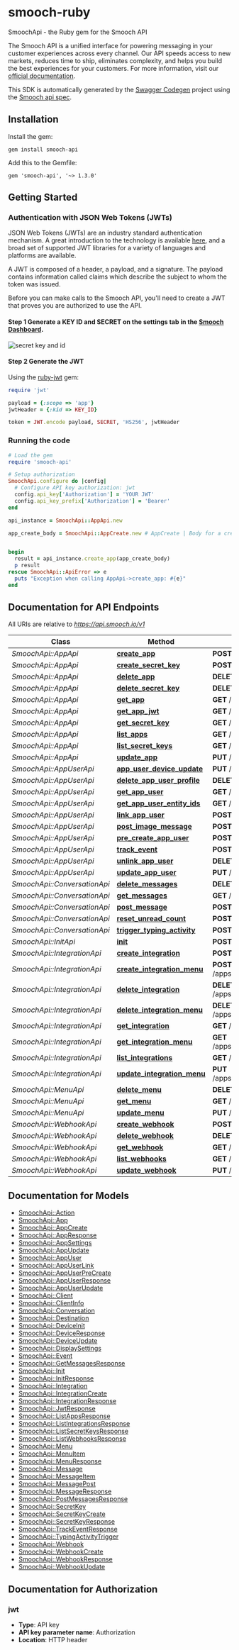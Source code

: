 # smooch-ruby

SmoochApi - the Ruby gem for the Smooch API

The Smooch API is a unified interface for powering messaging in your customer experiences across every channel. Our API speeds access to new markets, reduces time to ship, eliminates complexity, and helps you build the best experiences for your customers. For more information, visit our [official documentation](https://docs.smooch.io).

This SDK is automatically generated by the [Swagger Codegen](https://github.com/swagger-api/swagger-codegen) project using the [Smooch api spec](https://github.com/smooch/api-spec).

## Installation

Install the gem:

```shell
gem install smooch-api
```

Add this to the Gemfile:

    gem 'smooch-api', '~> 1.3.0'

## Getting Started

### Authentication with JSON Web Tokens (JWTs)

JSON Web Tokens (JWTs) are an industry standard authentication mechanism. A great introduction to the technology is available [here](https://jwt.io/introduction/), and a broad set of supported JWT libraries for a variety of languages and platforms are available.

A JWT is composed of a header, a payload, and a signature. The payload contains information called claims which describe the subject to whom the token was issued.

Before you can make calls to the Smooch API, you'll need to create a JWT that proves you are authorized to use the API.

#### **Step 1** Generate a KEY ID and SECRET on the settings tab in the [Smooch Dashboard](https://app.smooch.io/).

![secret key and id](https://docs.smooch.io/images/secret_keys.png)

 #### **Step 2** Generate the JWT

Using the [ruby-jwt](https://github.com/jwt/ruby-jwt) gem:

```ruby
require 'jwt'

payload = {:scope => 'app'}
jwtHeader = {:kid => KEY_ID}

token = JWT.encode payload, SECRET, 'HS256', jwtHeader
```

### Running the code

```ruby
# Load the gem
require 'smooch-api'

# Setup authorization
SmoochApi.configure do |config|
  # Configure API key authorization: jwt
  config.api_key['Authorization'] = 'YOUR JWT'
  config.api_key_prefix['Authorization'] = 'Bearer'
end

api_instance = SmoochApi::AppApi.new

app_create_body = SmoochApi::AppCreate.new # AppCreate | Body for a createApp request.


begin
  result = api_instance.create_app(app_create_body)
  p result
rescue SmoochApi::ApiError => e
  puts "Exception when calling AppApi->create_app: #{e}"
end

```

## Documentation for API Endpoints

All URIs are relative to *https://api.smooch.io/v1*

Class | Method | HTTP request | Description
------------ | ------------- | ------------- | -------------
*SmoochApi::AppApi* | [**create_app**](docs/AppApi.md#create_app) | **POST** /apps | 
*SmoochApi::AppApi* | [**create_secret_key**](docs/AppApi.md#create_secret_key) | **POST** /apps/{appId}/keys | 
*SmoochApi::AppApi* | [**delete_app**](docs/AppApi.md#delete_app) | **DELETE** /apps/{appId} | 
*SmoochApi::AppApi* | [**delete_secret_key**](docs/AppApi.md#delete_secret_key) | **DELETE** /apps/{appId}/keys/{keyId} | 
*SmoochApi::AppApi* | [**get_app**](docs/AppApi.md#get_app) | **GET** /apps/{appId} | 
*SmoochApi::AppApi* | [**get_app_jwt**](docs/AppApi.md#get_app_jwt) | **GET** /apps/{appId}/keys/{keyId}/jwt | 
*SmoochApi::AppApi* | [**get_secret_key**](docs/AppApi.md#get_secret_key) | **GET** /apps/{appId}/keys/{keyId} | 
*SmoochApi::AppApi* | [**list_apps**](docs/AppApi.md#list_apps) | **GET** /apps | 
*SmoochApi::AppApi* | [**list_secret_keys**](docs/AppApi.md#list_secret_keys) | **GET** /apps/{appId}/keys | 
*SmoochApi::AppApi* | [**update_app**](docs/AppApi.md#update_app) | **PUT** /apps/{appId} | 
*SmoochApi::AppUserApi* | [**app_user_device_update**](docs/AppUserApi.md#app_user_device_update) | **PUT** /appusers/{userId}/devices/{deviceId} | 
*SmoochApi::AppUserApi* | [**delete_app_user_profile**](docs/AppUserApi.md#delete_app_user_profile) | **DELETE** /appusers/{userId}/profile | 
*SmoochApi::AppUserApi* | [**get_app_user**](docs/AppUserApi.md#get_app_user) | **GET** /appusers/{userId} | 
*SmoochApi::AppUserApi* | [**get_app_user_entity_ids**](docs/AppUserApi.md#get_app_user_entity_ids) | **GET** /appusers/{userId}/channels | 
*SmoochApi::AppUserApi* | [**link_app_user**](docs/AppUserApi.md#link_app_user) | **POST** /appusers/{userId}/channels | 
*SmoochApi::AppUserApi* | [**post_image_message**](docs/AppUserApi.md#post_image_message) | **POST** /appusers/{userId}/images | 
*SmoochApi::AppUserApi* | [**pre_create_app_user**](docs/AppUserApi.md#pre_create_app_user) | **POST** /appusers | 
*SmoochApi::AppUserApi* | [**track_event**](docs/AppUserApi.md#track_event) | **POST** /appusers/{userId}/events | 
*SmoochApi::AppUserApi* | [**unlink_app_user**](docs/AppUserApi.md#unlink_app_user) | **DELETE** /appusers/{userId}/channels/{channel} | 
*SmoochApi::AppUserApi* | [**update_app_user**](docs/AppUserApi.md#update_app_user) | **PUT** /appusers/{userId} | 
*SmoochApi::ConversationApi* | [**delete_messages**](docs/ConversationApi.md#delete_messages) | **DELETE** /appusers/{userId}/messages | 
*SmoochApi::ConversationApi* | [**get_messages**](docs/ConversationApi.md#get_messages) | **GET** /appusers/{userId}/messages | 
*SmoochApi::ConversationApi* | [**post_message**](docs/ConversationApi.md#post_message) | **POST** /appusers/{userId}/messages | 
*SmoochApi::ConversationApi* | [**reset_unread_count**](docs/ConversationApi.md#reset_unread_count) | **POST** /appusers/{userId}/conversation/read | 
*SmoochApi::ConversationApi* | [**trigger_typing_activity**](docs/ConversationApi.md#trigger_typing_activity) | **POST** /appusers/{userId}/conversation/activity | 
*SmoochApi::InitApi* | [**init**](docs/InitApi.md#init) | **POST** /init | 
*SmoochApi::IntegrationApi* | [**create_integration**](docs/IntegrationApi.md#create_integration) | **POST** /apps/{appId}/integrations | 
*SmoochApi::IntegrationApi* | [**create_integration_menu**](docs/IntegrationApi.md#create_integration_menu) | **POST** /apps/{appId}/integrations/{integrationId}/menu | 
*SmoochApi::IntegrationApi* | [**delete_integration**](docs/IntegrationApi.md#delete_integration) | **DELETE** /apps/{appId}/integrations/{integrationId} | 
*SmoochApi::IntegrationApi* | [**delete_integration_menu**](docs/IntegrationApi.md#delete_integration_menu) | **DELETE** /apps/{appId}/integrations/{integrationId}/menu | 
*SmoochApi::IntegrationApi* | [**get_integration**](docs/IntegrationApi.md#get_integration) | **GET** /apps/{appId}/integrations/{integrationId} | 
*SmoochApi::IntegrationApi* | [**get_integration_menu**](docs/IntegrationApi.md#get_integration_menu) | **GET** /apps/{appId}/integrations/{integrationId}/menu | 
*SmoochApi::IntegrationApi* | [**list_integrations**](docs/IntegrationApi.md#list_integrations) | **GET** /apps/{appId}/integrations | 
*SmoochApi::IntegrationApi* | [**update_integration_menu**](docs/IntegrationApi.md#update_integration_menu) | **PUT** /apps/{appId}/integrations/{integrationId}/menu | 
*SmoochApi::MenuApi* | [**delete_menu**](docs/MenuApi.md#delete_menu) | **DELETE** /menu | 
*SmoochApi::MenuApi* | [**get_menu**](docs/MenuApi.md#get_menu) | **GET** /menu | 
*SmoochApi::MenuApi* | [**update_menu**](docs/MenuApi.md#update_menu) | **PUT** /menu | 
*SmoochApi::WebhookApi* | [**create_webhook**](docs/WebhookApi.md#create_webhook) | **POST** /apps/{appId}/webhooks | 
*SmoochApi::WebhookApi* | [**delete_webhook**](docs/WebhookApi.md#delete_webhook) | **DELETE** /apps/{appId}/webhooks/{webhookId} | 
*SmoochApi::WebhookApi* | [**get_webhook**](docs/WebhookApi.md#get_webhook) | **GET** /apps/{appId}/webhooks/{webhookId} | 
*SmoochApi::WebhookApi* | [**list_webhooks**](docs/WebhookApi.md#list_webhooks) | **GET** /apps/{appId}/webhooks | 
*SmoochApi::WebhookApi* | [**update_webhook**](docs/WebhookApi.md#update_webhook) | **PUT** /apps/{appId}/webhooks/{webhookId} | 


## Documentation for Models

 - [SmoochApi::Action](docs/Action.md)
 - [SmoochApi::App](docs/App.md)
 - [SmoochApi::AppCreate](docs/AppCreate.md)
 - [SmoochApi::AppResponse](docs/AppResponse.md)
 - [SmoochApi::AppSettings](docs/AppSettings.md)
 - [SmoochApi::AppUpdate](docs/AppUpdate.md)
 - [SmoochApi::AppUser](docs/AppUser.md)
 - [SmoochApi::AppUserLink](docs/AppUserLink.md)
 - [SmoochApi::AppUserPreCreate](docs/AppUserPreCreate.md)
 - [SmoochApi::AppUserResponse](docs/AppUserResponse.md)
 - [SmoochApi::AppUserUpdate](docs/AppUserUpdate.md)
 - [SmoochApi::Client](docs/Client.md)
 - [SmoochApi::ClientInfo](docs/ClientInfo.md)
 - [SmoochApi::Conversation](docs/Conversation.md)
 - [SmoochApi::Destination](docs/Destination.md)
 - [SmoochApi::DeviceInit](docs/DeviceInit.md)
 - [SmoochApi::DeviceResponse](docs/DeviceResponse.md)
 - [SmoochApi::DeviceUpdate](docs/DeviceUpdate.md)
 - [SmoochApi::DisplaySettings](docs/DisplaySettings.md)
 - [SmoochApi::Event](docs/Event.md)
 - [SmoochApi::GetMessagesResponse](docs/GetMessagesResponse.md)
 - [SmoochApi::Init](docs/Init.md)
 - [SmoochApi::InitResponse](docs/InitResponse.md)
 - [SmoochApi::Integration](docs/Integration.md)
 - [SmoochApi::IntegrationCreate](docs/IntegrationCreate.md)
 - [SmoochApi::IntegrationResponse](docs/IntegrationResponse.md)
 - [SmoochApi::JwtResponse](docs/JwtResponse.md)
 - [SmoochApi::ListAppsResponse](docs/ListAppsResponse.md)
 - [SmoochApi::ListIntegrationsResponse](docs/ListIntegrationsResponse.md)
 - [SmoochApi::ListSecretKeysResponse](docs/ListSecretKeysResponse.md)
 - [SmoochApi::ListWebhooksResponse](docs/ListWebhooksResponse.md)
 - [SmoochApi::Menu](docs/Menu.md)
 - [SmoochApi::MenuItem](docs/MenuItem.md)
 - [SmoochApi::MenuResponse](docs/MenuResponse.md)
 - [SmoochApi::Message](docs/Message.md)
 - [SmoochApi::MessageItem](docs/MessageItem.md)
 - [SmoochApi::MessagePost](docs/MessagePost.md)
 - [SmoochApi::MessageResponse](docs/MessageResponse.md)
 - [SmoochApi::PostMessagesResponse](docs/PostMessagesResponse.md)
 - [SmoochApi::SecretKey](docs/SecretKey.md)
 - [SmoochApi::SecretKeyCreate](docs/SecretKeyCreate.md)
 - [SmoochApi::SecretKeyResponse](docs/SecretKeyResponse.md)
 - [SmoochApi::TrackEventResponse](docs/TrackEventResponse.md)
 - [SmoochApi::TypingActivityTrigger](docs/TypingActivityTrigger.md)
 - [SmoochApi::Webhook](docs/Webhook.md)
 - [SmoochApi::WebhookCreate](docs/WebhookCreate.md)
 - [SmoochApi::WebhookResponse](docs/WebhookResponse.md)
 - [SmoochApi::WebhookUpdate](docs/WebhookUpdate.md)


## Documentation for Authorization


### jwt

- **Type**: API key
- **API key parameter name**: Authorization
- **Location**: HTTP header

